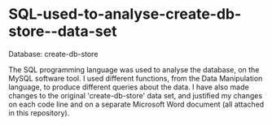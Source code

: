 # SQL-used-to-analyse-create-db-store--data-set
Database: create-db-store

The SQL programming language was used to analyse the database, on the MySQL software tool.
I used different functions, from the Data Manipulation language, to produce different queries about the data.
I have also made changes to the original 'create-db-store' data set, and justified my changes on each code line and on a separate Microsoft Word document (all attached in this repository).
